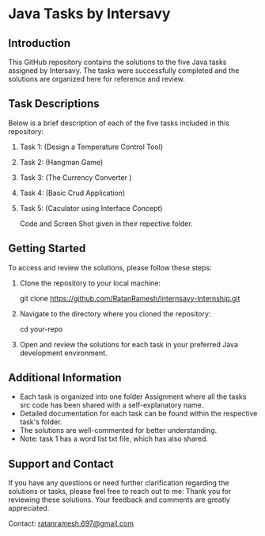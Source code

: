 # Java Tasks by Intersavy

## Introduction

This GitHub repository contains the solutions to the five Java tasks assigned by Intersavy. The tasks were successfully completed and the solutions are organized here for reference and review.

## Task Descriptions

Below is a brief description of each of the five tasks included in this repository:

1. Task 1: (Design a Temperature Control Tool)


2. Task 2: (Hangman Game)


3. Task 3: (The Currency Converter )
   

4. Task 4: (Basic Crud Application)
   

5. Task 5: (Caculator using Interface Concept)

   Code and Screen Shot given in their repective folder.




## Getting Started

To access and review the solutions, please follow these steps:

1. Clone the repository to your local machine:
   
   git clone https://github.com/RatanRamesh/Internsavy-Internship.git
   

2. Navigate to the directory where you cloned the repository:
   
   cd your-repo
   

3. Open and review the solutions for each task in your preferred Java development environment.

## Additional Information

- Each task is organized into one folder Assignment where all the tasks src code has been shared with a self-explanatory name.
- Detailed documentation for each task can be found within the respective task's folder.
- The solutions are well-commented for better understanding.
- Note: task 1 has a word list txt file, which has also shared.

## Support and Contact

If you have any questions or need further clarification regarding the solutions or tasks, please feel free to reach out to me:
Thank you for reviewing these solutions. Your feedback and comments are greatly appreciated.

Contact:
ratanramesh.697@gmail.com

